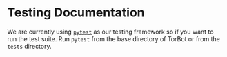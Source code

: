 # Testing Documentation

We are currently using [`pytest`](https://docs.pytest.org/en/latest/) as our testing framework so if you want to run the test suite. Run `pytest` from the base directory of TorBot or from the `tests` directory.
